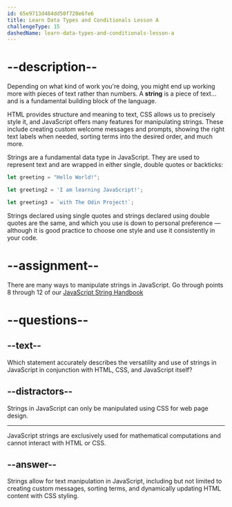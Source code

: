 ```yaml
---
id: 65e9713d484dd50f720e6fe6
title: Learn Data Types and Conditionals Lesson A
challengeType: 15
dashedName: learn-data-types-and-conditionals-lesson-a
---
```

# --description--

Depending on what kind of work you're doing, you might end up working more with pieces of text rather than numbers. A **string** is a piece of text… and is a fundamental building block of the language.

HTML provides structure and meaning to text, CSS allows us to precisely style it, and JavaScript offers many features for manipulating strings. These include creating custom welcome messages and prompts, showing the right text labels when needed, sorting terms into the desired order, and much more.

Strings are a fundamental data type in JavaScript. They are used to represent text and are wrapped in either single, double quotes or backticks:

```javascript
let greeting = "Hello World!";

let greeting2 = 'I am learning JavaScript!';

let greeting3 = `with The Odin Project!`;
```

Strings declared using single quotes and strings declared using double quotes are the same, and which you use is down to personal preference — although it is good practice to choose one style and use it consistently in your code.

# --assignment--

There are many ways to manipulate strings in JavaScript. Go through points 8 through 12 of our <a href="https://www.freecodecamp.org/news/javascript-string-handbook/" target="_blank">JavaScript String Handbook</a>

# --questions--

## --text--

Which statement accurately describes the versatility and use of strings in JavaScript in conjunction with HTML, CSS, and JavaScript itself?

## --distractors--

Strings in JavaScript can only be manipulated using CSS for web page design.

---

JavaScript strings are exclusively used for mathematical computations and cannot interact with HTML or CSS.

## --answer--

Strings allow for text manipulation in JavaScript, including but not limited to creating custom messages, sorting terms, and dynamically updating HTML content with CSS styling.

